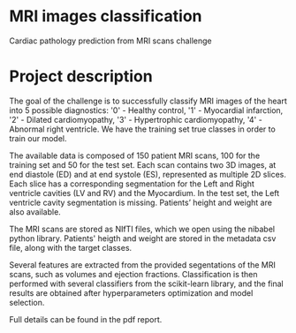 # MRI images classification
Cardiac pathology prediction from MRI scans challenge

# Project description

The goal of the challenge is to successfully classify MRI images of the heart into 5 possible diagnostics: 
'0' - Healthy control, '1' - Myocardial infarction, '2' - Dilated cardiomyopathy, '3' - Hypertrophic cardiomyopathy, '4' - Abnormal right ventricle. 
We have the training set true classes in order to train our model.

The available data is composed of 150 patient MRI scans, 100 for the training set and 50 for the test
set. Each scan contains two 3D images, at end diastole (ED) and at end systole (ES), represented as
multiple 2D slices. Each slice has a corresponding segmentation for the Left and Right ventricle
cavities (LV and RV) and the Myocardium. In the test set, the Left ventricle cavity segmentation is
missing. Patients’ height and weight are also available.

The MRI scans are stored as NIfTI files, which we open using the nibabel python library. Patients' heigth and weight are stored in the metadata csv file, along with the target classes.

Several features are extracted from the provided segentations of the MRI scans, such as volumes and ejection fractions. Classification is then performed with several classifiers from the scikit-learn library, 
and the final results are obtained after hyperparameters optimization and model selection. 

Full details can be found in the pdf report.
